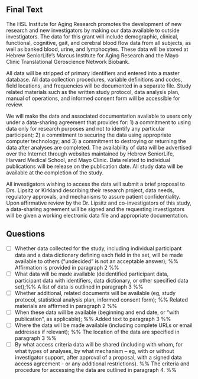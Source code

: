 ## Final Text

The HSL Institute for Aging Research promotes the development of new research and new investigators by making our data available to outside investigators. The data for this grant will include demographic, clinical, functional, cognitive, gait, and cerebral blood flow data from all subjects, as well as banked blood, urine, and lymphocytes. These data will be stored at Hebrew SeniorLife’s Marcus Institute for Aging Research and the Mayo Clinic Translational Geroscience Network Biobank. 

All data will be stripped of primary identifiers and entered into a master database. All data collection procedures, variable definitions and codes, field locations, and frequencies will be documented in a separate file. Study related materials such as the written study protocol, data analysis plan, manual of operations, and informed consent form will be accessible for review.  

We will make the data and associated documentation available to users only under a data-sharing agreement that provides for: 1) a commitment to using data only for research purposes and not to identify any particular participant; 2) a commitment to securing the data using appropriate computer technology; and 3) a commitment to destroying or returning the data after analyses are completed. The availability of data will be advertised over the Internet through websites maintained by Hebrew SeniorLife, Harvard Medical School, and Mayo Clinic. Data related to individual publications will be release on the publication date.  All study data will be available at the completion of the study. 

All investigators wishing to access the data will submit a brief proposal to Drs. Lipsitz or Kirkland describing their research project, data needs, regulatory approvals, and mechanisms to assure patient confidentiality. Upon affirmative review by the Dr. Lipsitz and co-investigators of this study, a data-sharing agreement will be signed and the requesting investigators will be given a working electronic data file and appropriate documentation.

## Questions

- [ ] Whether data collected for the study, including individual participant data and a data dictionary defining each field in the set, will be made available to others (“undecided” is not an acceptable answer); %% Affirmation is provided in paragraph 2 %%
- [ ] What data will be made available (deidentified participant data, participant data with identifiers, data dictionary, or other specified data set);%% A list of data is outlined in paragraph 3 %%
- [ ] Whether additional, related documents will be available (eg, study protocol, statistical analysis plan, informed consent form); %% Related materials are affirmed in paragraph 2 %%
- [ ] When these data will be available (beginning and end date, or “with publication”, as applicable); %% Added text to paragraph 3 %%
- [ ] Where the data will be made available (including complete URLs or email addresses if relevant); %% The location of the data are specified in paragraph 3 %%
- [ ] By what access criteria data will be shared (including with whom, for what types of analyses, by what mechanism – eg, with or without investigator support, after approval of a proposal, with a signed data access agreement - or any additional restrictions). %% The criteria and procedure for accessing the data are outlined in paragraph 4.  %%